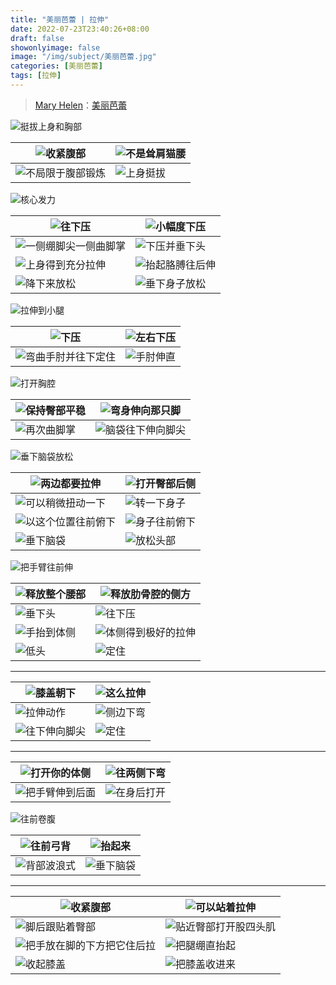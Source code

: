 ```yaml
---
title: "美丽芭蕾 | 拉伸"
date: 2022-07-23T23:40:26+08:00
draft: false
showonlyimage: false
image: "/img/subject/美丽芭蕾.jpg"
categories: [美丽芭蕾]
tags: [拉伸]
---
```

>[Mary Helen](https://space.bilibili.com/1718958133)：[美丽芭蕾](https://www.bilibili.com/video/BV1tW411P7ew)

![挺拔上身和胸部](/img/beautiful-ballet/拉伸/60.png)

![收紧腹部](/img/beautiful-ballet/拉伸/61.png) | ![不是耸肩猫腰](/img/beautiful-ballet/拉伸/不是耸肩猫腰.png)
-|-
![不局限于腹部锻炼](/img/beautiful-ballet/拉伸/不局限于腹部锻炼.png) | ![上身挺拔](/img/beautiful-ballet/拉伸/上身挺拔.png)

![核心发力](/img/beautiful-ballet/拉伸/核心发力.png)

![往下压](/img/beautiful-ballet/拉伸/01.jpg) | ![小幅度下压](/img/beautiful-ballet/拉伸/02.jpg)
-|-
![一侧绷脚尖一侧曲脚掌](/img/beautiful-ballet/拉伸/03.jpg) | ![下压并垂下头](/img/beautiful-ballet/拉伸/04.jpg)
![上身得到充分拉伸](/img/beautiful-ballet/拉伸/05.jpg) | ![抬起胳膊往后伸](/img/beautiful-ballet/拉伸/06.jpg)
![降下来放松](/img/beautiful-ballet/拉伸/07.jpg) | ![垂下身子放松](/img/beautiful-ballet/拉伸/08.jpg)

![拉伸到小腿](/img/beautiful-ballet/拉伸/09.jpg)

![下压](/img/beautiful-ballet/拉伸/10.jpg) | ![左右下压](/img/beautiful-ballet/拉伸/11.jpg)
-|-
![弯曲手肘并往下定住](/img/beautiful-ballet/拉伸/12.jpg) | ![手肘伸直](/img/beautiful-ballet/拉伸/13.jpg)

![打开胸腔](/img/beautiful-ballet/拉伸/14.jpg)

![保持臀部平稳](/img/beautiful-ballet/拉伸/15.jpg) | ![弯身伸向那只脚](/img/beautiful-ballet/拉伸/16.jpg)
-|-
![再次曲脚掌](/img/beautiful-ballet/拉伸/17.jpg) | ![脑袋往下伸向脚尖](/img/beautiful-ballet/拉伸/18.jpg)

![垂下脑袋放松](/img/beautiful-ballet/拉伸/19.jpg)

![两边都要拉伸](/img/beautiful-ballet/拉伸/20.jpg) | ![打开臀部后侧](/img/beautiful-ballet/拉伸/21.jpg)
-|-
![可以稍微扭动一下](/img/beautiful-ballet/拉伸/22.jpg) | ![转一下身子](/img/beautiful-ballet/拉伸/23.jpg)
![以这个位置往前俯下](/img/beautiful-ballet/拉伸/24.jpg) | ![身子往前俯下](/img/beautiful-ballet/拉伸/25.jpg)
![垂下脑袋](/img/beautiful-ballet/拉伸/26.jpg) | ![放松头部](/img/beautiful-ballet/拉伸/27.jpg)

![把手臂往前伸](/img/beautiful-ballet/拉伸/28.jpg)

![释放整个腰部](/img/beautiful-ballet/拉伸/29.jpg) | ![释放肋骨腔的侧方](/img/beautiful-ballet/拉伸/30.jpg)
-|-
![垂下头](/img/beautiful-ballet/拉伸/31.jpg) | ![往下压](/img/beautiful-ballet/拉伸/32.jpg)
![手抬到体侧](/img/beautiful-ballet/拉伸/33.jpg) | ![体侧得到极好的拉伸](/img/beautiful-ballet/拉伸/34.jpg)
![低头](/img/beautiful-ballet/拉伸/35.jpg) | ![定住](/img/beautiful-ballet/拉伸/36.jpg)
---
![膝盖朝下](/img/beautiful-ballet/拉伸/37.jpg) | ![这么拉伸](/img/beautiful-ballet/拉伸/38.jpg)
-|-
![拉伸动作](/img/beautiful-ballet/拉伸/39.jpg) | ![侧边下弯](/img/beautiful-ballet/拉伸/40.jpg)
![往下伸向脚尖](/img/beautiful-ballet/拉伸/41.jpg) | ![定住](/img/beautiful-ballet/拉伸/42.jpg)
---

![打开你的体侧](/img/beautiful-ballet/拉伸/43.jpg) | ![往两侧下弯](/img/beautiful-ballet/拉伸/44.jpg)
-|-
![把手臂伸到后面](/img/beautiful-ballet/拉伸/45.jpg) | ![在身后打开](/img/beautiful-ballet/拉伸/46.jpg)

![往前卷腹](/img/beautiful-ballet/拉伸/47.jpg)

![往前弓背](/img/beautiful-ballet/拉伸/48.jpg) | ![抬起来](/img/beautiful-ballet/拉伸/49.jpg)
-|-
![背部波浪式](/img/beautiful-ballet/拉伸/50.jpg) | ![垂下脑袋](/img/beautiful-ballet/拉伸/51.jpg)
---
![收紧腹部](/img/beautiful-ballet/拉伸/52.jpg) | ![可以站着拉伸](/img/beautiful-ballet/拉伸/53.jpg)
-|-
![脚后跟贴着臀部](/img/beautiful-ballet/拉伸/54.jpg) | ![贴近臀部打开股四头肌](/img/beautiful-ballet/拉伸/55.jpg)
![把手放在脚的下方把它住后拉](/img/beautiful-ballet/拉伸/56.jpg) | ![把腿绷直抬起](/img/beautiful-ballet/拉伸/57.jpg)
![收起膝盖](/img/beautiful-ballet/拉伸/58.jpg) | ![把膝盖收进来](/img/beautiful-ballet/拉伸/59.jpg)